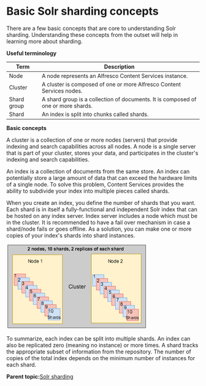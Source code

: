 # Basic Solr sharding concepts

There are a few basic concepts that are core to understanding Solr sharding. Understanding these concepts from the outset will help in learning more about sharding.

**Useful terminology**

|Term|Description|
|----|-----------|
|Node|A node represents an Alfresco Content Services instance.|
|Cluster|A cluster is composed of one or more Alfresco Content Services nodes.|
|Shard group|A shard group is a collection of documents. It is composed of one or more shards.|
|Shard|An index is split into chunks called shards.|

**Basic concepts**

A cluster is a collection of one or more nodes \(servers\) that provide indexing and search capabilities across all nodes. A node is a single server that is part of your cluster, stores your data, and participates in the cluster's indexing and search capabilities.

An index is a collection of documents from the same store. An index can potentially store a large amount of data that can exceed the hardware limits of a single node. To solve this problem, Content Services provides the ability to subdivide your index into multiple pieces called shards.

When you create an index, you define the number of shards that you want. Each shard is in itself a fully-functional and independent Solr index that can be hosted on any index server. Index server includes a node which must be in the cluster. It is recommended to have a fail over mechanism in case a shard/node fails or goes offline. As a solution, you can make one or more copies of your index's shards into shard instances.

![](../images/solr_terms.png)

To summarize, each index can be split into multiple shards. An index can also be replicated zero \(meaning no instance\) or more times. A shard tracks the appropriate subset of information from the repository. The number of copies of the total index depends on the minimum number of instances for each shard.

**Parent topic:**[Solr sharding](../concepts/solr-shard-overview.md)

